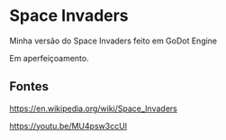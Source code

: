 # Space Invaders
Minha versão do Space Invaders feito em GoDot Engine

Em aperfeiçoamento.

## Fontes 

https://en.wikipedia.org/wiki/Space_Invaders

https://youtu.be/MU4psw3ccUI


